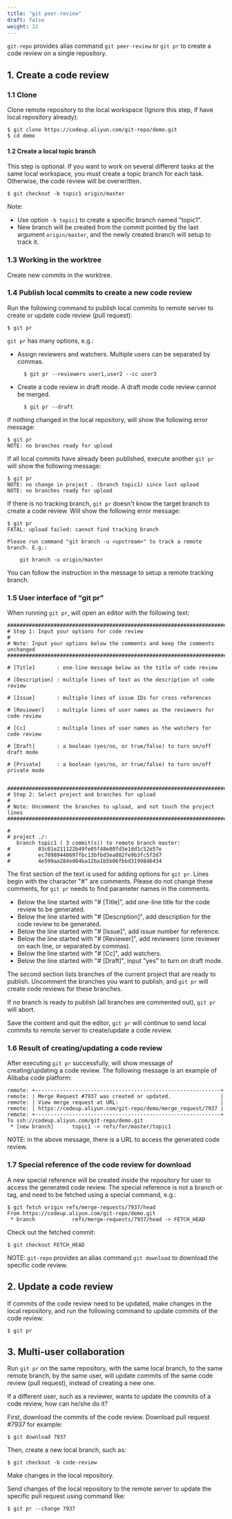 ```yaml
---
title: "git peer-review"
draft: false
weight: 32
---
```


`git-repo` provides alias command `git peer-review` or `git pr` to create a code review on a single repository.


## 1. Create a code review

### 1.1 Clone

Clone remote repository to the local workspace (Ignore this step, if have local repository already):

    $ git clone https://codeup.aliyun.com/git-repo/demo.git
    $ cd demo


#### 1.2 Create a local topic branch

This step is optional. If you want to work on several different tasks at the same local workspace, you must create a topic branch for each task. Otherwise, the code review will be overwritten.

    $ git checkout -b topic1 origin/master

Note:

+ Use option `-b topic1` to create a specific branch named "topic1".
+ New branch will be created from the commit pointed by the last argument `origin/master`, and the newly created branch will setup to track it.


### 1.3 Working in the worktree

Create new commits in the worktree.


### 1.4 Publish local commits to create a new code review

Run the following command to publish local commits to remote server to create or update code review (pull request):

    $ git pr

`git pr` has many options, e.g.:

* Assign reviewers and watchers. Multiple users can be separated by commas.

        $ git pr --reviewers user1,user2 --cc user3

* Create a code review in draft mode. A draft mode code review cannot be merged.

        $ git pr --draft

If nothing changed in the local repository, will show the following error message:

    $ git pr
    NOTE: no branches ready for upload

If all local commits have already been published, execute another `git pr` will show the following message:

    $ git pr
    NOTE: no change in project . (branch topic1) since last upload
    NOTE: no branches ready for upload

If there is no tracking branch, `git pr` doesn't know the target branch to create a code review. Will show the following error message:

    $ git pr
    FATAL: upload failed: cannot find tracking branch
    
    Please run command "git branch -u <upstream>" to track a remote branch. E.g.:
    
        git branch -u origin/master

You can follow the instruction in the message to setup a remote tracking branch.


### 1.5 User interface of "git pr"

When running `git pr`, will open an editor with the following text:

    ##############################################################################
    # Step 1: Input your options for code review
    #
    # Note: Input your options below the comments and keep the comments unchanged
    ##############################################################################
    
    # [Title]       : one-line message below as the title of code review
    
    # [Description] : multiple lines of text as the description of code review
    
    # [Issue]       : multiple lines of issue IDs for cross references
    
    # [Reviewer]    : multiple lines of user names as the reviewers for code review
    
    # [Cc]          : multiple lines of user names as the watchers for code review
    
    # [Draft]       : a boolean (yes/no, or true/false) to turn on/off draft mode
    
    # [Private]     : a boolean (yes/no, or true/false) to turn on/off private mode
    
    
    ##############################################################################
    # Step 2: Select project and branches for upload
    #
    # Note: Uncomment the branches to upload, and not touch the project lines
    ##############################################################################
    
    #
    # project ./:
       branch topic1 ( 3 commit(s)) to remote branch master:
    #         03c01e211122b49fe05f48e08fd3e1dd1c52e57e
    #         ec78989440697fbc13bfbd3ea082fe9b3fc5f2d7
    #         4e599aa284ed64ba12ba1b5b06fbbd3199846434

		
The first section of the text is used for adding options for `git pr`. Lines begin with the character "#" are comments. Please do not change these comments, for `git pr` needs to find parameter names in the comments.

+ Below the line started with "# [Title]", add one-line title for the code review to be generated.
+ Below the line started with "# [Description]", add description for the code review to be generated.
+ Below the line started with "# [Issue]", add issue number for reference.
+ Below the line started with "# [Reviewer]", add reviewers (one reviewer on each line, or separated by commas).
+ Below the line started with "# [Cc]", add watchers.
+ Below the line started with "# [Draft]", input "yes" to turn on draft mode.


The second section lists branches of the current project that are ready to publish. Uncomment the branches you want to publish, and `git pr` will create code reviews for these branches.

If no branch is ready to publish (all branches are commented out), `git pr` will abort.

Save the content and quit the editor, `git pr` will continue to send local commits to remote server to create/update a code review.


### 1.6 Result of creating/updating a code review

After executing `git pr` successfully, will show message of creating/updating a code review. The following message is an example of Alibaba code platform:

    remote: +------------------------------------------------------------+
    remote: | Merge Request #7937 was created or updated.                |
    remote: | View merge request at URL:                                 |
    remote: | https://codeup.aliyun.com/git-repo/demo/merge_request/7937 |
    remote: +------------------------------------------------------------+
    To ssh://codeup.aliyun.com/git-repo/demo.git
     * [new branch]      topic1 -> refs/for/master/topic1

NOTE: in the above message, there is a URL to access the generated code review.


### 1.7 Special reference of the code review for download

A new special reference will be created inside the repository for user to access the generated code review. The special reference is not a branch or tag, and need to be fetched using a special command, e.g.:

    $ git fetch origin refs/merge-requests/7937/head
    From https://codeup.aliyun.com/git-repo/demo.git
     * branch            refs/merge-requests/7937/head -> FETCH_HEAD

Check out the fetched commit:

    $ git checkout FETCH_HEAD

NOTE: `git-repo` provides an alias command `git download` to download the specific code review.


## 2. Update a code review

If commits of the code review need to be updated, make changes in the local repository, and run the following command to update commits of the code review:

    $ git pr

## 3. Multi-user collaboration

Run `git pr` on the same repository, with the same local branch, to the same remote branch, by the same user, will update commits of the same code review (pull request), instead of creating a new one.

If a different user, such as a reviewer, wants to update the commits of a code review, how can he/she do it?

First, download the commits of the code review. Download pull request #7937 for example:

    $ git download 7937

Then, create a new local branch, such as:

    $ git checkout -b code-review

Make changes in the local repository.

Send changes of the local repository to the remote server to update the specific pull request using command like:

    $ git pr --change 7937
